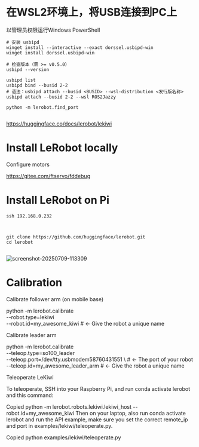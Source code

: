 

# 在WSL2环境上，将USB连接到PC上

以管理员权限运行Windows PowerShell

```
# 安装 usbipd 
winget install --interactive --exact dorssel.usbipd-win
winget install dorssel.usbipd-win

# 检查版本（需 >= v0.5.0）
usbipd --version  

```


```
usbipd list
usbipd bind --busid 2-2
# 语法：usbipd attach --busid <BUSID> --wsl-distribution <发行版名称>  
usbipd attach --busid 2-2 --wsl ROS2Jazzy

python -m lerobot.find_port


```

https://huggingface.co/docs/lerobot/lekiwi


# Install LeRobot locally

Configure motors

https://gitee.com/ftservo/fddebug




# Install LeRobot on Pi 

```
ssh 192.168.0.232



git clone https://github.com/huggingface/lerobot.git
cd lerobot


```

![screenshot-20250709-113309](https://github.com/user-attachments/assets/37d84162-9c6a-4239-bf1e-d1b1ce5e49f7)

# Calibration

Calibrate follower arm (on mobile base)

python -m lerobot.calibrate \
    --robot.type=lekiwi \
    --robot.id=my_awesome_kiwi # <- Give the robot a unique name


Calibrate leader arm

python -m lerobot.calibrate \
    --teleop.type=so100_leader \
    --teleop.port=/dev/tty.usbmodem58760431551 \ # <- The port of your robot
    --teleop.id=my_awesome_leader_arm # <- Give the robot a unique name



Teleoperate LeKiwi

To teleoperate, SSH into your Raspberry Pi, and run conda activate lerobot and this command:

Copied
python -m lerobot.robots.lekiwi.lekiwi_host --robot.id=my_awesome_kiwi
Then on your laptop, also run conda activate lerobot and run the API example, make sure you set the correct remote_ip and port in examples/lekiwi/teleoperate.py.

Copied
python examples/lekiwi/teleoperate.py


